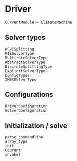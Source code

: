 # Driver

```@meta
CurrentModule = ClimateMachine
```
## Solver types

```@docs
HEVISplitting
MISSolverType
MultirateSolverType
AbstractSolverType
DiscreteSplittingType
ExplicitSolverType
ConfigTypes
IMEXSolverType
```

## Configurations

```@docs
DriverConfiguration
SolverConfiguration
```

## Initialization / solve

```@docs
parse_commandline
array_type
init
Courant
invoke!
```
